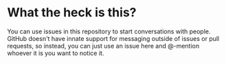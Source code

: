 What the heck is this?
===

You can use issues in this repository to start conversations with people. GitHub doesn't have innate support for messaging outside of issues or pull requests, so instead, you can just use an issue here and @-mention whoever it is you want to notice it.
